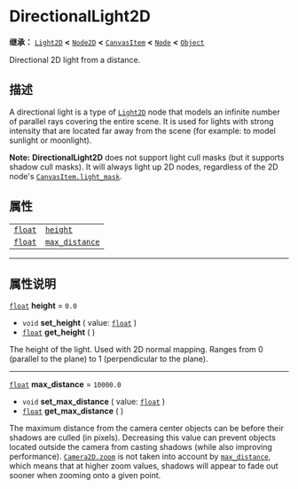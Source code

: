 <!-- ⚠ 请勿编辑本文件 ⚠ -->
<!-- 本文档使用脚本从 WeDot 引擎源码仓库生成。 -->
<!-- 生成脚本：https://github.com/WeDot-Engine/WeDot/tree/4.3/doc/tools/make_md.py； -->
<!-- 原文件：https://github.com/WeDot-Engine/WeDot/tree/4.3/doc/classes/DirectionalLight2D.xml。 -->

<div id="_class_directionallight2d"></div>

# DirectionalLight2D

**继承：** [`Light2D`](class_light2d.md) **<** [`Node2D`](class_node2d.md) **<** [`CanvasItem`](class_canvasitem.md) **<** [`Node`](class_node.md) **<** [`Object`](class_object.md)

Directional 2D light from a distance.

## 描述

A directional light is a type of [`Light2D`](class_light2d.md) node that models an infinite number of parallel rays covering the entire scene. It is used for lights with strong intensity that are located far away from the scene (for example: to model sunlight or moonlight).

 **Note:** **DirectionalLight2D** does not support light cull masks (but it supports shadow cull masks). It will always light up 2D nodes, regardless of the 2D node's [`CanvasItem.light_mask`](class_canvasitem.md#class_canvasitem_property_light_mask).

## 属性

|||
|:-:|:--|
| [`float`](class_float.md) | [`height`](class_directionallight2d.md#class_directionallight2d_property_height)             | ``0.0``     |
| [`float`](class_float.md) | [`max_distance`](class_directionallight2d.md#class_directionallight2d_property_max_distance) | ``10000.0`` |

<!-- rst-class:: classref-section-separator -->

---

## 属性说明

<div id="_class_directionallight2d_property_height"></div>

[`float`](class_float.md) **height** = ``0.0`` <div id="class_directionallight2d_property_height"></div>

- `void` **set_height** ( value: [`float`](class_float.md) )
- [`float`](class_float.md) **get_height** ( )

The height of the light. Used with 2D normal mapping. Ranges from 0 (parallel to the plane) to 1 (perpendicular to the plane).

<!-- rst-class:: classref-item-separator -->

---

<div id="_class_directionallight2d_property_max_distance"></div>

[`float`](class_float.md) **max_distance** = ``10000.0`` <div id="class_directionallight2d_property_max_distance"></div>

- `void` **set_max_distance** ( value: [`float`](class_float.md) )
- [`float`](class_float.md) **get_max_distance** ( )

The maximum distance from the camera center objects can be before their shadows are culled (in pixels). Decreasing this value can prevent objects located outside the camera from casting shadows (while also improving performance). [`Camera2D.zoom`](class_camera2d.md#class_camera2d_property_zoom) is not taken into account by [`max_distance`](class_directionallight2d.md#class_directionallight2d_property_max_distance), which means that at higher zoom values, shadows will appear to fade out sooner when zooming onto a given point.

[^virtual]: 本方法通常需要用户覆盖才能生效。
[^const]: 本方法无副作用，不会修改该实例的任何成员变量。
[^vararg]: 本方法除了能接受在此处描述的参数外，还能够继续接受任意数量的参数。
[^constructor]: 本方法用于构造某个类型。
[^static]: 调用本方法无需实例，可直接使用类名进行调用。
[^operator]: 本方法描述的是使用本类型作为左操作数的有效运算符。
[^bitfield]: 这个值是由下列位标志构成位掩码的整数。
[^void]: 无返回值。
